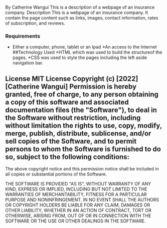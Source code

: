 By Catherine Wangui
This is a description of a webpage of an insurance company.
Description
This is a webpage of an insurance company. It contain the page content such as links, images, contact information, rates of subscription, and reviews. 
### Requirements
* Either a computer, phone, tablet or an Ipad
*An access to the Internet 
##Technology Used *HTML which was used to build the structureof the pages. 
*CSS was used to style the pages including the left aside navigation bar. 
## License MIT License Copyright (c) [2022] [Catherine Wangui] Permission is hereby granted, free of charge, to any person obtaining a copy of this software and associated documentation files (the "Software"), to deal in the Software without restriction, including without limitation the rights to use, copy, modify, merge, publish, distribute, sublicense, and/or sell copies of the Software, and to permit persons to whom the Software is furnished to do so, subject to the following conditions:

The above copyright notice and this permission notice shall be included in all copies or substantial portions of the Software.

THE SOFTWARE IS PROVIDED "AS IS", WITHOUT WARRANTY OF ANY KIND, EXPRESS OR IMPLIED, INCLUDING BUT NOT LIMITED TO THE WARRANTIES OF MERCHANTABILITY, FITNESS FOR A PARTICULAR PURPOSE AND NONINFRINGEMENT. IN NO EVENT SHALL THE AUTHORS OR COPYRIGHT HOLDERS BE LIABLE FOR ANY CLAIM, DAMAGES OR OTHER LIABILITY, WHETHER IN AN ACTION OF CONTRACT, TORT OR OTHERWISE, ARISING FROM, OUT OF OR IN CONNECTION WITH THE SOFTWARE OR THE USE OR OTHER DEALINGS IN THE SOFTWARE.
